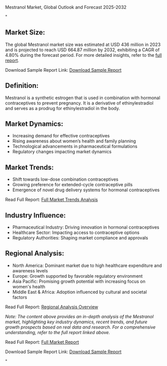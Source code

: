 Mestranol Market, Global Outlook and Forecast 2025-2032

"<h2>Market Size:</h2>
<p>The global Mestranol market size was estimated at USD 436 million in 2023 and is projected to reach USD 664.87 million by 2032, exhibiting a CAGR of 4.80% during the forecast period. For more detailed insights, refer to the <a href='https://www.statsmarketresearch.com/global-mestranol-forecast-2025-2032-989-8030126'>full report</a>.</p>

<p>Download Sample Report Link: <a href='https://www.statsmarketresearch.com/download-free-sample/8030126/global-mestranol-forecast-2025-2032-989'>Download Sample Report</a></p>

<h2>Definition:</h2>
<p>Mestranol is a synthetic estrogen that is used in combination with hormonal contraceptives to prevent pregnancy. It is a derivative of ethinylestradiol and serves as a prodrug for ethinylestradiol in the body.</p>

<h2>Market Dynamics:</h2>
<ul>
  <li>Increasing demand for effective contraceptives</li>
  <li>Rising awareness about women’s health and family planning</li>
  <li>Technological advancements in pharmaceutical formulations</li>
  <li>Regulatory changes impacting market dynamics</li>
</ul>

<h2>Market Trends:</h2>
<ul>
  <li>Shift towards low-dose combination contraceptives</li>
  <li>Growing preference for extended-cycle contraceptive pills</li>
  <li>Emergence of novel drug delivery systems for hormonal contraceptives</li>
</ul>
<p>Read Full Report: <a href='https://www.statsmarketresearch.com/global-mestranol-forecast-2025-2032-989-8030126'>Full Market Trends Analysis</a></p>

<h2>Industry Influence:</h2>
<ul>
  <li>Pharmaceutical Industry: Driving innovation in hormonal contraceptives</li>
  <li>Healthcare Sector: Impacting access to contraceptive options</li>
  <li>Regulatory Authorities: Shaping market compliance and approvals</li>
</ul>

<h2>Regional Analysis:</h2>
<ul>
  <li>North America: Dominant market due to high healthcare expenditure and awareness levels</li>
  <li>Europe: Growth supported by favorable regulatory environment</li>
  <li>Asia Pacific: Promising growth potential with increasing focus on women's health</li>
  <li>Middle East & Africa: Adoption influenced by cultural and societal factors</li>
</ul>
<p>Read Full Report: <a href='https://www.statsmarketresearch.com/global-mestranol-forecast-2025-2032-989-8030126'>Regional Analysis Overview</a></p>

<p><i>Note: The content above provides an in-depth analysis of the Mestranol market, highlighting key industry dynamics, recent trends, and future growth prospects based on real data and research. For a comprehensive understanding, refer to the full report linked above.</i></p>

<p>Read Full Report: <a href='https://www.statsmarketresearch.com/global-mestranol-forecast-2025-2032-989-8030126'>Full Market Report</a></p>

<p>Download Sample Report Link: <a href='https://www.statsmarketresearch.com/download-free-sample/8030126/global-mestranol-forecast-2025-2032-989'>Download Sample Report</a></p>"
